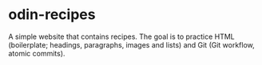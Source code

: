 # odin-recipes
A simple website that contains recipes. The goal is to practice HTML (boilerplate; headings, paragraphs, images and lists) and Git (Git workflow, atomic commits).